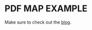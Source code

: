PDF MAP EXAMPLE
===============

Make sure to check out the [blog](http://blog.10to1.be/cocoa/2010/10/11/creating-a-pdf-map-application).